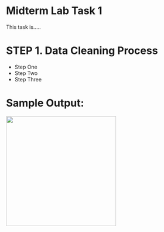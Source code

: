 # Midterm Lab Task 1
This task is.....
# STEP 1. Data Cleaning Process
- Step One
- Step Two
- Step Three

# Sample Output:
<img src="" width=300 height=300>

